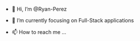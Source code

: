 - 👋 Hi, I’m @Ryan-Perez
- 🌱 I’m currently focusing on Full-Stack applications

- 📫 How to reach me ...

